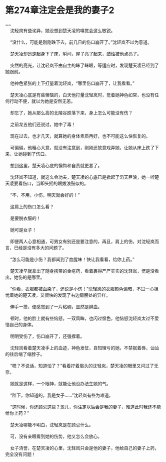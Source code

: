 # 第274章注定会是我的妻子2
~~<br>&nbsp;&nbsp;&nbsp;&nbsp;沈轻岚有些诧异，她没想到楚天凌的嗅觉会这么敏锐。<br><br>&nbsp;&nbsp;&nbsp;&nbsp;“没什么，可能是刚刚跌下去，前几日的伤口崩开了。”沈轻岚不以为意道。<br><br>&nbsp;&nbsp;&nbsp;&nbsp;楚天凌却迅速起身下了床，瞬间，屋子亮了起来，蜡烛被他点亮了。<br><br>&nbsp;&nbsp;&nbsp;&nbsp;突然的亮光，让沈轻岚不由自主的眯了眯眼，等适应时，发现楚天凌已经到了她跟前。<br><br>&nbsp;&nbsp;&nbsp;&nbsp;他神色紧张的上下打量着沈轻岚，“哪里伤口崩开了，让我看看。”<br><br>&nbsp;&nbsp;&nbsp;&nbsp;楚天凌心底是有些懊恼的，白天他打量沈轻岚时，觉着她神色如常，也没有任何行动不便，就以为她是安然无恙。<br><br>&nbsp;&nbsp;&nbsp;&nbsp;却忘了，她从那么高的北陵谷跌落下来，身上怎么可能没有伤？<br><br>&nbsp;&nbsp;&nbsp;&nbsp;之前龙五他们还说过，她中了毒！<br><br>&nbsp;&nbsp;&nbsp;&nbsp;现在过去，也才几天，就算她的身体素质再好，也不可能这么快恢复的。<br><br>&nbsp;&nbsp;&nbsp;&nbsp;可偏偏，他粗心大意，就没有注意到，刚刚还故意戏弄她，让她从床上跌了下来，让她碰到了伤口。<br><br>&nbsp;&nbsp;&nbsp;&nbsp;想到这里，楚天凌心底的懊悔和自责就更甚了。<br><br>&nbsp;&nbsp;&nbsp;&nbsp;沈轻岚不知道，就这么会功夫，楚天凌的心底已是掀起了滔天巨浪，她一听楚天凌要看伤口，当即头摇的跟拨浪鼓似的。<br><br>&nbsp;&nbsp;&nbsp;&nbsp;“不，不用，小伤，明天就会好的！”<br><br>&nbsp;&nbsp;&nbsp;&nbsp;这肩上的伤口怎么看？<br><br>&nbsp;&nbsp;&nbsp;&nbsp;是要脱衣服的！<br><br>&nbsp;&nbsp;&nbsp;&nbsp;她可是女子！<br><br>&nbsp;&nbsp;&nbsp;&nbsp;即便两人心意相通，可男女有别还是要注意的，再且，肩上的伤，对沈轻岚而言，已经是没有多大的问题了。<br><br>&nbsp;&nbsp;&nbsp;&nbsp;“怎么可能是小伤？我都闻到了血腥味！快让我看看，给你上药。”<br><br>&nbsp;&nbsp;&nbsp;&nbsp;楚天凌早就拿出了随身携带的金疮药，看着裹得严严实实的沈轻岚，愣是没看出，她伤的是哪里。<br><br>&nbsp;&nbsp;&nbsp;&nbsp;“你看，衣服都被血染了，还说是小伤！”沈轻岚的衣服颜色偏暗，不过一心担忧着她的楚天凌，又很快的发现了右边肩膀处的异样。<br><br>&nbsp;&nbsp;&nbsp;&nbsp;伸手一摸，便感觉到了一片粘稠，显然是鲜血。<br><br>&nbsp;&nbsp;&nbsp;&nbsp;顿时，他的脸上就有些恼怒，一双凤眸，也闪过愠色，他恼怒沈轻岚太过不爱惜自己的身体。<br><br>&nbsp;&nbsp;&nbsp;&nbsp;明明受伤了，伤口崩开了，还强撑着。<br><br>&nbsp;&nbsp;&nbsp;&nbsp;沈轻岚看着楚天凌手上的血迹，神色发怔，自知理亏的她，不禁抿着唇，讪讪的往后缩了缩脖子。<br><br>&nbsp;&nbsp;&nbsp;&nbsp;“嗯？不说话，知道怕了？”看着拧着眉头的沈轻岚，楚天凌的眼里又闪过了无奈。<br><br>&nbsp;&nbsp;&nbsp;&nbsp;她就是这样，一个眼神，就能让他没办法生她的气。<br><br>&nbsp;&nbsp;&nbsp;&nbsp;“陛下，你知道的，我是女子……”沈轻岚有些为难道。<br><br>&nbsp;&nbsp;&nbsp;&nbsp;“这时候，你还顾忌这些？鸾儿，你注定以后会是我的妻子，难道此时我还不能给你上药？”<br><br>&nbsp;&nbsp;&nbsp;&nbsp;楚天凌哪能不明白，沈轻岚是在顾忌什么。<br><br>&nbsp;&nbsp;&nbsp;&nbsp;可，没有亲眼看到她的伤势，他又怎么会放心。<br><br>&nbsp;&nbsp;&nbsp;&nbsp;女子清誉，在楚天凌的心里，沈轻岚只会是他的妻子，他给自己的妻子上药，完全没有问题！<br><br>
                    

<script>_fwqdsqadxfw()</script>
<div><script>_dfwf1dw();</script></div>
<div><script>_dfwf1agdw();</script></div>
                